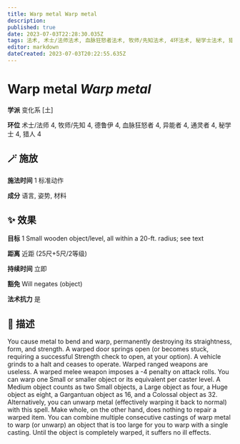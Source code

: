 ```yaml
---
title: Warp metal Warp metal
description: 
published: true
date: 2023-07-03T22:28:30.035Z
tags: 法术, 术士/法师法术, 血脉狂怒者法术, 牧师/先知法术, 4环法术, 秘学士法术, 猎人法术, 德鲁伊法术, 变化系, 异能者法术, 通灵者法术, 土
editor: markdown
dateCreated: 2023-07-03T20:22:55.635Z
---
```


# **Warp metal** *Warp metal*

**学派** 变化系 \[土\] 

**环位** 术士/法师 4, 牧师/先知 4, 德鲁伊 4, 血脉狂怒者 4, 异能者 4, 通灵者 4, 秘学士 4, 猎人 4

## 🪄 施放

**施法时间** 1 标准动作

**成分** 语言, 姿势, 材料

## ✨ 效果 

**目标** 1 Small wooden object/level, all within a 20-ft. radius; see text 

**距离** 近距 (25尺+5尺/2等级)  

**持续时间** 立即 

**豁免** Will negates (object)

**法术抗力** 是

## 📖 描述

You cause metal to bend and warp, permanently destroying its straightness, form, and strength. A warped door springs open (or becomes stuck, requiring a successful Strength check to open, at your option). A vehicle grinds to a halt and ceases to operate. Warped ranged weapons are useless. A warped melee weapon imposes a -4 penalty on attack rolls.  You can warp one Small or smaller object or its equivalent per caster level. A Medium object counts as two Small objects, a Large object as four, a Huge object as eight, a Gargantuan object as 16, and a Colossal object as 32.  Alternatively, you can unwarp metal (effectively warping it back to normal) with this spell. Make whole, on the other hand, does nothing to repair a warped item.  You can combine multiple consecutive castings of warp metal to warp (or unwarp) an object that is too large for you to warp with a single casting. Until the object is completely warped, it suffers no ill effects.
    
